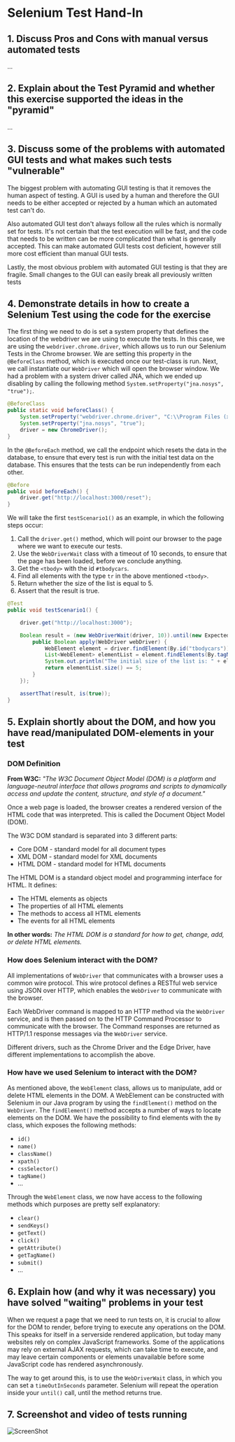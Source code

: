 # Selenium Test Hand-In

## 1. Discuss Pros and Cons with manual versus automated tests
...

## 2. Explain about the Test Pyramid and whether this exercise supported the ideas in the "pyramid"
...

## 3. Discuss some of the problems with automated GUI tests and what makes such tests "vulnerable" 
The biggest problem with automating GUI testing is that it removes the human aspect of testing. A GUI is used by a human and therefore the GUI needs to be either accepted or rejected by a human which an automated test can't do. 

Also automated GUI test don't always follow all the rules which is normally set for tests. It's not certain that the test execution will be fast, and the code that needs to be written can be more complicated than what is generally accepted. This can make automated GUI tests cost deficient, however still more cost efficient than manual GUI tests.

Lastly, the most obvious problem with automated GUI testing is that they are fragile. Small changes to the GUI can easily break all previously written tests

## 4. Demonstrate details in how to create a Selenium Test using the code for the exercise

The first thing we need to do is set a system property that defines the location of the webdriver we are using to execute the tests. In this case, we are using the `webdriver.chrome.driver`, which allows us to run our Selenium Tests in the Chrome browser. We are setting this property in the `@BeforeClass` method, which is executed once our test-class is run. Next, we call instantiate our `WebDriver` which will open the browser window. We had a problem with a system driver called JNA, which we ended up disabling by calling the following method `System.setProperty("jna.nosys", "true");`.

```java
@BeforeClass
public static void beforeClass() {
    System.setProperty("webdriver.chrome.driver", "C:\\Program Files (x86)\\Selenium\\chromedriver.exe");
    System.setProperty("jna.nosys", "true");
    driver = new ChromeDriver();
}
```

In the `@BeforeEach` method, we call the endpoint which resets the data in the database, to ensure that every test is run with the initial test data on the database. This ensures that the tests can be run independently from each other.

```java
@Before
public void beforeEach() {
    driver.get("http://localhost:3000/reset");
}
```

We will take the first `testScenario1()` as an example, in which the following steps occur:
1. Call the `driver.get()` method, which will point our browser to the page where we want to execute our tests.
2. Use the `WebDriverWait` class with a timeout of 10 seconds, to ensure that the page has been loaded, before we conclude anything.
3. Get the `<tbody>` with the id `#tbodycars`.
4. Find all elements with the type `tr` in the above mentioned `<tbody>`.
5. Return whether the size of the list is equal to 5.
6. Assert that the result is true.

```java
@Test
public void testScenario1() {

    driver.get("http://localhost:3000");

    Boolean result = (new WebDriverWait(driver, 10)).until(new ExpectedCondition<Boolean>() {
        public Boolean apply(WebDriver webDriver) {
            WebElement element = driver.findElement(By.id("tbodycars"));
            List<WebElement> elementList = element.findElements(By.tagName("tr"));
            System.out.println("The initial size of the list is: " + elementList.size());
            return elementList.size() == 5;
        }
    });

    assertThat(result, is(true));
}
```

## 5. Explain shortly about the DOM, and how you have read/manipulated DOM-elements in your test

### DOM Definition
**From W3C:** _"The W3C Document Object Model (DOM) is a platform and language-neutral interface that allows programs and scripts to dynamically access and update the content, structure, and style of a document."_

Once a web page is loaded, the browser creates a rendered version of the HTML code that was interpreted. This is called the Document Object Model (DOM).

The W3C DOM standard is separated into 3 different parts:
- Core DOM - standard model for all document types
- XML DOM - standard model for XML documents
- HTML DOM - standard model for HTML documents

The HTML DOM is a standard object model and programming interface for HTML. It defines:

- The HTML elements as objects
- The properties of all HTML elements
- The methods to access all HTML elements
- The events for all HTML elements

**In other words:** _The HTML DOM is a standard for how to get, change, add, or delete HTML elements._

### How does Selenium interact with the DOM?
All implementations of `WebDriver` that communicates with a browser uses a common wire protocol. This wire protocol defines a RESTful web service using JSON over HTTP, which enables the `WebDriver` to communicate with the browser.

Each WebDriver command is mapped to an HTTP method via the `WebDriver` service, and is then passed on to the HTTP Command Processor to communicate with the browser. The Command responses are returned as HTTP/1.1 response messages via the `WebDriver` service.

Different drivers, such as the Chrome Driver and the Edge Driver, have different implementations to accomplish the above.

### How have we used Selenium to interact with the DOM?
As mentioned above, the `WebElement` class, allows us to manipulate, add or delete HTML elements in the DOM. A WebElement can be constructed with Selenium in our Java program by using the `findElement()` method on the `WebDriver`. The `findElement()` method accepts a number of ways to locate elements on the DOM. We have the possibility to find elements with the `By` class, which exposes the following methods:

- `id()`
- `name()`
- `className()`
- `xpath()`
- `cssSelector()`
- `tagName()`
- ...

Through the `WebElement` class, we now have access to the following methods which purposes are pretty self explanatory:
- `clear()`
- `sendKeys()`
- `getText()`
- `click()`
- `getAttribute()`
- `getTagName()`
- `submit()`
- ...

## 6. Explain how (and why it was necessary) you have solved "waiting" problems in your test
When we request a page that we need to run tests on, it is crucial to allow for the DOM to render, before trying to execute any operations on the DOM. This speaks for itself in a serverside rendered application, but today many websites rely on complex JavaScript frameworks. Some of the applications may rely on external AJAX requests, which can take time to execute, and may leave certain components or elements unavailable before some JavaScript code has rendered asynchronously. 

The way to get around this, is to use the `WebDriverWait` class, in which you can set a `timeOutInSeconds` parameter. Selenium will repeat the operation inside your `until()` call, until the method returns true. 

## 7. Screenshot and video of tests running
![ScreenShot](https://i.imgsafe.org/a3813c0dc7.png)
